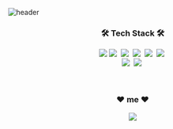 ![header](https://capsule-render.vercel.app/api?type=soft&color=auto&height=80&section=header&text=YeeWonJung&fontSize=50&animation=twinkling)

<h3 align="center">🛠 Tech Stack 🛠</h3>

<p align="center">
  <img src="https://img.shields.io/badge/HTML-E34F26?style=flat-square&logo=HTML5&logoColor=white"/>
  <img src="https://img.shields.io/badge/css-1572B6?style=flat-square&logo=css3&logoColor=white"/></a>&nbsp 
  <img src="https://img.shields.io/badge/Javascript-ffb13b?style=flat-square&logo=javascript&logoColor=white"/></a>&nbsp 
  <img src="https://img.shields.io/badge/Typescript-3178c6?style=flat-square&logo=Typescript&logoColor=white" /></a>&nbsp
  <img src="https://img.shields.io/badge/React-61dafb?style=flat-square&logo=React&logoColor=white"/></a>&nbsp
  <img src="https://img.shields.io/badge/React Native-61dafb?style=flat-square&logo=React&logoColor=white"/></a>&nbsp
  <br>
  <img src="https://img.shields.io/badge/Python-3766AB?style=flat-square&logo=Python&logoColor=white"/></a>&nbsp 
  <img src="https://img.shields.io/badge/Mysql-E6B91E?style=flat-square&logo=MySql&logoColor=white"/></a>&nbsp  
</p>

<br>
<h3 align="center"> ❤️ me ❤️ </h3>
<p align="center">
<!--   <a href="https://www.notion.so/yeewon/Yeewon-Jung-4ae93f77b2a74aa0a29ed38df9aa1885"><img src="https://img.shields.io/badge/Tech%20Blog-11B48A?style=flat-square&logo=Vimeo&logoColor=white&link=https://velog.io/@woo0_hooo"/></a>&nbsp -->
<!--   <a href="https://www.instagram.com/j_yee1/"><img src="https://img.shields.io/badge/Instagram-E4405F?style=flat-square&logo=Instagram&logoColor=white&link=https://www.instagram.com/woo0_hooo/"/></a>&nbsp -->
  <a href="mailto:yes3427@gmail.com"><img src="https://img.shields.io/badge/Gmail-d14836?style=flat-square&logo=Gmail&logoColor=white&link=yes3427@gmail.com"/></a>
</p>

<br>
<!-- <p align="center">
  <a href="https://hits.seeyoufarm.com"><img src="https://hits.seeyoufarm.com/api/count/incr/badge.svg?url=https%3A%2F%2Fgithub.com%2FYeewon&count_bg=%233766AB&title_bg=%23555555&icon=&icon_color=%23E7E7E7&title=hits&edge_flat=false"/></a>
</p>
<br>
 -->
</p>

